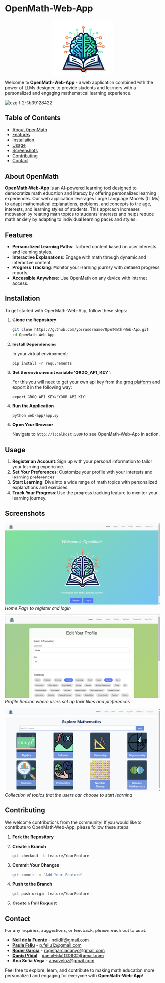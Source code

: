 # OpenMath-Web-App

<p align="center">
    <img src="https://github.com/Dani13vg/OpenMath-Web-App/blob/main/Web-Screenshots/nobackground_icon.png" alt="OpenMath Logo" width="200"/>
</p>

Welcome to **OpenMath-Web-App** - a web application combined with the power of LLMs designed to provide students and learners with a personalized and engaging mathematical learning experience.

![ezgif-2-3b39128422](https://github.com/user-attachments/assets/665311ad-3343-4f97-a8ba-66b38874aa39)


## Table of Contents

- [About OpenMath](#about-openmath)
- [Features](#features)
- [Installation](#installation)
- [Usage](#usage)
- [Screenshots](#screenshots)
- [Contributing](#contributing)
- [Contact](#contact)

## About OpenMath

**OpenMath-Web-App** is an AI-powered learning tool designed to democratize math education and literacy by offering personalized learning experiences. Our web application leverages Large Language Models (LLMs) to adapt mathematical explanations, problems, and concepts to the age, interests, and learning styles of students. This approach increases motivation by relating math topics to students' interests and helps reduce math anxiety by adapting to individual learning paces and styles.

## Features

- **Personalized Learning Paths**: Tailored content based on user interests and learning styles.
- **Interactive Explanations**: Engage with math through dynamic and interactive content.
- **Progress Tracking**: Monitor your learning journey with detailed progress reports.
- **Accessible Anywhere**: Use OpenMath on any device with internet access.

## Installation

To get started with OpenMath-Web-App, follow these steps:

1. **Clone the Repository**

    ```bash
    git clone https://github.com/yourusername/OpenMath-Web-App.git
    cd OpenMath-Web-App
    ```

2. **Install Dependencies**

    In your virtual environment:

    ```
    pip install -r requirements
    ```

3. **Set the environemnt variable 'GROQ_API_KEY':**

    For this you will need to get your own api key from the [groq platform](https://console.groq.com/keys) and export it in the following way:

    ```
    export GROQ_API_KEY='YOUR_API_KEY'
    ```

   
5. **Run the Application**

    ```bash
    python web-app/app.py
    ```

6. **Open Your Browser**

    Navigate to `http://localhost:5000` to see OpenMath-Web-App in action.

## Usage

1. **Register an Account**: Sign up with your personal information to tailor your learning experience.
2. **Set Your Preferences**: Customize your profile with your interests and learning preferences.
3. **Start Learning**: Dive into a wide range of math topics with personalized explanations and exercises.
4. **Track Your Progress**: Use the progress tracking feature to monitor your learning journey.

## Screenshots

![Home Page](https://github.com/Dani13vg/OpenMath-Web-App/blob/main/Web-Screenshots/home_page.png)
*Home Page to register and login*

![Profile Section](https://github.com/Dani13vg/OpenMath-Web-App/blob/main/Web-Screenshots/profile1.png)
*Profile Section where users set up their likes and preferences*

![Learning Page](https://github.com/Dani13vg/OpenMath-Web-App/blob/main/Web-Screenshots/topics_collection.png)
*Collection of topics that the users can choose to start learning*

## Contributing

We welcome contributions from the community! If you would like to contribute to OpenMath-Web-App, please follow these steps:

1. **Fork the Repository**

2. **Create a Branch**

    ```bash
    git checkout -b feature/YourFeature
    ```

3. **Commit Your Changes**

    ```bash
    git commit -m "Add Your Feature"
    ```

4. **Push to the Branch**

    ```bash
    git push origin feature/YourFeature
    ```

5. **Create a Pull Request**


## Contact

For any inquiries, suggestions, or feedback, please reach out to us at:

- [**Neil de la Fuente**](https://www.linkedin.com/in/neil-de-la-fuente/) - neildlf@gmail.com
- [**Paula Feliu**](https://www.linkedin.com/in/paula-feliu-criado/) - p.feliu12@gmail.com
- [**Roger Garcia**](https://www.linkedin.com/in/roger-garcia-ca%C3%B1o-94657a153/) - rogergarciacanyo@gmail.com
- [**Daniel Vidal**](https://www.linkedin.com/in/daniel-alejandro-vidal-guerra-21386b266/) - danielvidal130602@gmail.com
- **Ana Sofia Vega** - ansoveloz@gmail.com

Feel free to explore, learn, and contribute to making math education more personalized and engaging for everyone with **OpenMath-Web-App**!
